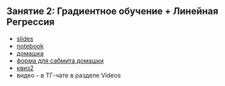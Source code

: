 ## Занятие 2: Градиентное обучение + Линейная Регрессия

   * [slides](https://docs.google.com/presentation/d/1mP8lDUxZN4cmjo0DEMYlGJyYZqvdiRme/edit?usp=share_link&ouid=104738333044241386865&rtpof=true&sd=true)
   * [notebook]()
   * [домашка](https://github.com/ml-compling-2022-hse/ml-intro/blob/main/class2/hw2.md)
   * [форма для сабмита домашки](#)
   * [квиз2](#)
   * видео - в ТГ-чате в разделе Videos
